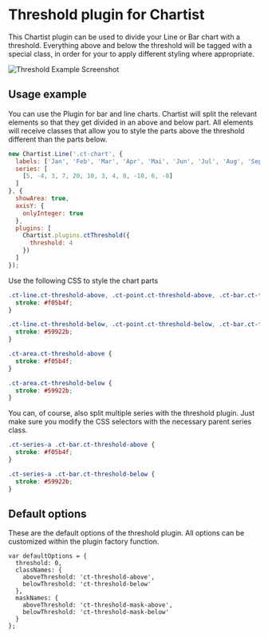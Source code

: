 # Threshold plugin for Chartist

This Chartist plugin can be used to divide your Line or Bar chart with a threshold. Everything above and below the 
threshold will be tagged with a special class, in order for your to apply different styling where appropriate.

![Threshold Example Screenshot](https://raw.github.com/gionkunz/chartist-plugin-threshold/master/ct-threshold-demo.gif "Threshold Example Screenshot")

## Usage example

You can use the Plugin for bar and line charts. Chartist will split the relevant elements so that they get divided in 
an above and below part. All elements will receive classes that allow you to style the parts above the threshold different
than the parts below.

```javascript
new Chartist.Line('.ct-chart', {
  labels: ['Jan', 'Feb', 'Mar', 'Apr', 'Mai', 'Jun', 'Jul', 'Aug', 'Sep', 'Oct', 'Nov', 'Dec'],
  series: [
    [5, -4, 3, 7, 20, 10, 3, 4, 8, -10, 6, -8]
  ]
}, {
  showArea: true,
  axisY: {
    onlyInteger: true
  },
  plugins: [
    Chartist.plugins.ctThreshold({
      threshold: 4
    })
  ]
});
```

Use the following CSS to style the chart parts

```css
.ct-line.ct-threshold-above, .ct-point.ct-threshold-above, .ct-bar.ct-threshold-above {
  stroke: #f05b4f;
}

.ct-line.ct-threshold-below, .ct-point.ct-threshold-below, .ct-bar.ct-threshold-below {
  stroke: #59922b;
}

.ct-area.ct-threshold-above {
  stroke: #f05b4f;
}

.ct-area.ct-threshold-below {
  stroke: #59922b;
}
```

You can, of course, also split multiple series with the threshold plugin. Just make sure you modify the CSS selectors 
with the necessary parent series class.

```css
.ct-series-a .ct-bar.ct-threshold-above {
  stroke: #f05b4f;
}

.ct-series-a .ct-bar.ct-threshold-below {
  stroke: #59922b;
}
```

## Default options

These are the default options of the threshold plugin. All options can be customized within the plugin factory function.

```
var defaultOptions = {
  threshold: 0,
  classNames: {
    aboveThreshold: 'ct-threshold-above',
    belowThreshold: 'ct-threshold-below'
  },
  maskNames: {
    aboveThreshold: 'ct-threshold-mask-above',
    belowThreshold: 'ct-threshold-mask-below'
  }
};
```
